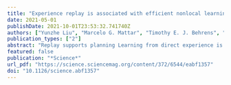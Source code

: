 ```yaml
---
title: "Experience replay is associated with efficient nonlocal learning"
date: 2021-05-01
publishDate: 2021-10-01T23:53:32.741740Z
authors: ["Yunzhe Liu", "Marcelo G. Mattar", "Timothy E. J. Behrens", "Nathaniel D. Daw", "Raymond J. Dolan"]
publication_types: ["2"]
abstract: "Replay supports planning Learning from direct experience is easy—we can always use trial and error—but how do we learn from nondirect (nonlocal) experiences? For this, we need additional mechanisms that bridge time and space. In rodents, hippocampal replay is hypothesized to promote this function. Liu et al. measured high-temporal-resolution brain signals using human magnetoencephalography combined with a new model-based, visually oriented, multipath reinforcement memory task. This task was designed to differentiate local versus nonlocal learning episodes within the subject. They found that reverse sequential replay in the human medial temporal lobe supports nonlocal reinforcement learning and is the underlying mechanism for solving complex credit assignment problems such as value learning. Science, abf1357, this issue p. eabf1357 Structured Abstract INTRODUCTIONAdaptive decision-making requires assimilation of reward information to guide subsequent choices. However, actions and outcomes are often separated by time and space, rendering this difficult. In reinforcement learning, this problem can be solved using “model-based” inference, in which an agent leverages a learned model of the environment to link local reward to nonlocal actions; this process is known as experience replay.A potential neural substrate for this process is hippocampal “replay.” In rodents, cells in the hippocampus fire in an organized manner that recapitulates past or potential future trajectories during rest. A similar phenomenon has also been observed in humans during a post-task rest period. However, a direct connection between replay and nonlocal (i.e., model-based) learning has yet to be established. RATIONALEThe question of how to achieve model-based learning in the service of adaptive behavior is central to understanding intelligence in both biological and artificial agents. We addressed this question by exploiting a normative model of replay based on reinforcement learning theory. This model makes specific predictions regarding how replay relates to nonlocal learning and about which information is more or less useful if replayed. To measure replay in humans, we used machine learning techniques in conjunction with magnetoencephalography (MEG) recordings of whole-brain neural activity. These techniques enabled us to ask whether and how neural replay contributes to nondirect learning in humans. In so doing, we address an outstanding question in reinforcement learning theory: how the brain forms links between disjoint actions and goals and uses these to inform better decisions in the future. RESULTSWe designed a novel decision-making task to separate local from nonlocal learning—that is, learning from direct experience as opposed to indirect learning based on inference. Specifically, we developed a three-arm task, wherein each arm comprised two paths leading to distinct end states. Crucially, the two end states, reachable from each arm, are shared across all three arms. This design feature allows post-choice reward feedback to inform future choices not only in the chosen arm (local learning) but also in either of the other two arms (nonlocal learning).This work revealed the existence of backward neural replay of nonlocal experiences after reward receipt, with a 160-ms state-to-state time lag. In line with normative theory, such replay predominantly represents the path most useful for future behavior. This backward replay encoded nonlocal experience alone and was physiologically distinct from a faster forward replay (30-ms time lag), which was associated with power increase in a ripple band.Using computational modeling, we showed that the strength of this backward replay relates to efficient trial-by-trial within-subject learning of the same nonlocal experience, as well as a better overall task performance across subjects. This is consistent with our theoretical predictions and provides strong support for a reinforcement learning–based account of neural replay in decision-making. CONCLUSIONBackward replay accompanies efficient nonlocal learning in humans and is prioritized according to its utility. These results connect several findings in human and rodent neuroscience and implicate experience replay in model-based reinforcement learning. textlessimg class=\"fragment-image\" aria-describedby=\"F1-caption\" src=\"https://science.sciencemag.org/content/sci/372/6544/eabf1357/F1.medium.gif\"/textgreater Download high-res image Open in new tab Download Powerpoint Experience replay is associated with efficient nonlocal learning.Top left: The key element of the experimental design is a separation of local versus nonlocal learning. The chosen path (indicated by hand) reflects local experience; the other two paths leading to the same outcome state (the red £), but not directly experienced, are the nonlocal paths. Arrow direction indicates the order of actual experience; color indicates the arm identity. There are three arms, and outcomes are shared across the three arms. Top right: Nonlocal backward replay after reward receipt. There are two nonlocal experiences per trial. We found neural replay of these paths after reward receipt, consistent with a credit assignment account in reinforcement learning—an assignment of local reward information to nonlocal actions. Bottom: Consistent with reinforcement learning theory, replay was prioritized according to utility (need × gain) and was related to more efficient nonlocal learning. In the example, this is illustrated as stronger replay (double arrows) for the green path, because of its higher utility (0.32 versus 0.29) relative to the orange path. To make effective decisions, people need to consider the relationship between actions and outcomes. These are often separated by time and space. The neural mechanisms by which disjoint actions and outcomes are linked remain unknown. One promising hypothesis involves neural replay of nonlocal experience. Using a task that segregates direct from indirect value learning, combined with magnetoencephalography, we examined the role of neural replay in human nonlocal learning. After receipt of a reward, we found significant backward replay of nonlocal experience, with a 160-millisecond state-to-state time lag, which was linked to efficient learning of action values. Backward replay and behavioral evidence of nonlocal learning were more pronounced for experiences of greater benefit for future behavior. These findings support nonlocal replay as a neural mechanism for solving complex credit assignment problems during learning. Reverse sequential replay supports nondirect reinforcement learning in humans and is prioritized according to utility. Reverse sequential replay supports nondirect reinforcement learning in humans and is prioritized according to utility."
featured: false
publication: "*Science*"
url_pdf: "https://science.sciencemag.org/content/372/6544/eabf1357"
doi: "10.1126/science.abf1357"
---
```


